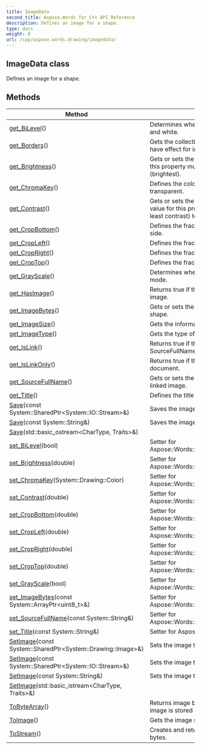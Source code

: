 ```yaml
---
title: ImageData
second_title: Aspose.Words for C++ API Reference
description: Defines an image for a shape. 
type: docs
weight: 0
url: /cpp/aspose.words.drawing/imagedata/
---
```

## ImageData class


Defines an image for a shape. 

## Methods

| Method | Description |
| --- | --- |
| [get_BiLevel](./get_bilevel/)() | Determines whether an image will be displayed in black and white.  |
| [get_Borders](./get_borders/)() | Gets the collection of borders of the image. Borders only have effect for inline images.  |
| [get_Brightness](./get_brightness/)() | Gets or sets the brightness of the picture. The value for this property must be a number from 0.0 (dimmest) to 1.0 (brightest).  |
| [get_ChromaKey](./get_chromakey/)() | Defines the color value of the image that will be treated as transparent.  |
| [get_Contrast](./get_contrast/)() | Gets or sets the contrast for the specified picture. The value for this property must be a number from 0.0 (the least contrast) to 1.0 (the greatest contrast).  |
| [get_CropBottom](./get_cropbottom/)() | Defines the fraction of picture removal from the bottom side.  |
| [get_CropLeft](./get_cropleft/)() | Defines the fraction of picture removal from the left side.  |
| [get_CropRight](./get_cropright/)() | Defines the fraction of picture removal from the right side.  |
| [get_CropTop](./get_croptop/)() | Defines the fraction of picture removal from the top side.  |
| [get_GrayScale](./get_grayscale/)() | Determines whether a picture will display in grayscale mode.  |
| [get_HasImage](./get_hasimage/)() | Returns true if the shape has image bytes or links an image.  |
| [get_ImageBytes](./get_imagebytes/)() | Gets or sets the raw bytes of the image stored in the shape.  |
| [get_ImageSize](./get_imagesize/)() | Gets the information about image size and resolution.  |
| [get_ImageType](./get_imagetype/)() | Gets the type of the image.  |
| [get_IsLink](./get_islink/)() | Returns true if the image is linked to the shape (when SourceFullName is specified).  |
| [get_IsLinkOnly](./get_islinkonly/)() | Returns true if the image is linked and not stored in the document.  |
| [get_SourceFullName](./get_sourcefullname/)() | Gets or sets the path and name of the source file for the linked image.  |
| [get_Title](./get_title/)() | Defines the title of an image.  |
| [Save](./save/)(const System::SharedPtr\<System::IO::Stream\>\&) | Saves the image into the specified stream.  |
| [Save](./save/)(const System::String\&) | Saves the image into a file.  |
| [Save](./save/)(std::basic_ostream\<CharType, Traits\>\&) |  |
| [set_BiLevel](./set_bilevel/)(bool) | Setter for Aspose::Words::Drawing::ImageData::get_BiLevel.  |
| [set_Brightness](./set_brightness/)(double) | Setter for Aspose::Words::Drawing::ImageData::get_Brightness.  |
| [set_ChromaKey](./set_chromakey/)(System::Drawing::Color) | Setter for Aspose::Words::Drawing::ImageData::get_ChromaKey.  |
| [set_Contrast](./set_contrast/)(double) | Setter for Aspose::Words::Drawing::ImageData::get_Contrast.  |
| [set_CropBottom](./set_cropbottom/)(double) | Setter for Aspose::Words::Drawing::ImageData::get_CropBottom.  |
| [set_CropLeft](./set_cropleft/)(double) | Setter for Aspose::Words::Drawing::ImageData::get_CropLeft.  |
| [set_CropRight](./set_cropright/)(double) | Setter for Aspose::Words::Drawing::ImageData::get_CropRight.  |
| [set_CropTop](./set_croptop/)(double) | Setter for Aspose::Words::Drawing::ImageData::get_CropTop.  |
| [set_GrayScale](./set_grayscale/)(bool) | Setter for Aspose::Words::Drawing::ImageData::get_GrayScale.  |
| [set_ImageBytes](./set_imagebytes/)(const System::ArrayPtr\<uint8_t\>\&) | Setter for Aspose::Words::Drawing::ImageData::get_ImageBytes.  |
| [set_SourceFullName](./set_sourcefullname/)(const System::String\&) | Setter for Aspose::Words::Drawing::ImageData::get_SourceFullName.  |
| [set_Title](./set_title/)(const System::String\&) | Setter for Aspose::Words::Drawing::ImageData::get_Title.  |
| [SetImage](./setimage/)(const System::SharedPtr\<System::Drawing::Image\>\&) | Sets the image that the shape displays.  |
| [SetImage](./setimage/)(const System::SharedPtr\<System::IO::Stream\>\&) | Sets the image that the shape displays.  |
| [SetImage](./setimage/)(const System::String\&) | Sets the image that the shape displays.  |
| [SetImage](./setimage/)(std::basic_istream\<CharType, Traits\>\&) |  |
| [ToByteArray](./tobytearray/)() | Returns image bytes for any image regardless whether the image is stored or linked.  |
| [ToImage](./toimage/)() | Gets the image stored in the shape as a Image object.  |
| [ToStream](./tostream/)() | Creates and returns a stream that contains the image bytes.  |

